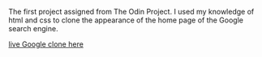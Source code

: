 The first project assigned from The Odin Project. I used my knowledge of html and css to clone the appearance of the home page of the Google search engine.

[live Google clone here](https://emilycurran.github.io/google-homepage/)

